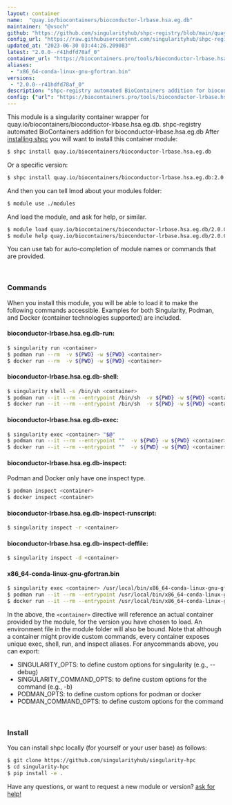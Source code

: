```yaml
---
layout: container
name:  "quay.io/biocontainers/bioconductor-lrbase.hsa.eg.db"
maintainer: "@vsoch"
github: "https://github.com/singularityhub/shpc-registry/blob/main/quay.io/biocontainers/bioconductor-lrbase.hsa.eg.db/container.yaml"
config_url: "https://raw.githubusercontent.com/singularityhub/shpc-registry/main/quay.io/biocontainers/bioconductor-lrbase.hsa.eg.db/container.yaml"
updated_at: "2023-06-30 03:44:26.209083"
latest: "2.0.0--r41hdfd78af_0"
container_url: "https://biocontainers.pro/tools/bioconductor-lrbase.hsa.eg.db"
aliases:
 - "x86_64-conda-linux-gnu-gfortran.bin"
versions:
 - "2.0.0--r41hdfd78af_0"
description: "shpc-registry automated BioContainers addition for bioconductor-lrbase.hsa.eg.db"
config: {"url": "https://biocontainers.pro/tools/bioconductor-lrbase.hsa.eg.db", "maintainer": "@vsoch", "description": "shpc-registry automated BioContainers addition for bioconductor-lrbase.hsa.eg.db", "latest": {"2.0.0--r41hdfd78af_0": "sha256:19176f4493ccf60e6e18eefe91c53548eadb0668d8d99b60784c4d9527959761"}, "tags": {"2.0.0--r41hdfd78af_0": "sha256:19176f4493ccf60e6e18eefe91c53548eadb0668d8d99b60784c4d9527959761"}, "docker": "quay.io/biocontainers/bioconductor-lrbase.hsa.eg.db", "aliases": {"x86_64-conda-linux-gnu-gfortran.bin": "/usr/local/bin/x86_64-conda-linux-gnu-gfortran.bin"}}
---
```


This module is a singularity container wrapper for quay.io/biocontainers/bioconductor-lrbase.hsa.eg.db.
shpc-registry automated BioContainers addition for bioconductor-lrbase.hsa.eg.db
After [installing shpc](#install) you will want to install this container module:


```bash
$ shpc install quay.io/biocontainers/bioconductor-lrbase.hsa.eg.db
```

Or a specific version:

```bash
$ shpc install quay.io/biocontainers/bioconductor-lrbase.hsa.eg.db:2.0.0--r41hdfd78af_0
```

And then you can tell lmod about your modules folder:

```bash
$ module use ./modules
```

And load the module, and ask for help, or similar.

```bash
$ module load quay.io/biocontainers/bioconductor-lrbase.hsa.eg.db/2.0.0--r41hdfd78af_0
$ module help quay.io/biocontainers/bioconductor-lrbase.hsa.eg.db/2.0.0--r41hdfd78af_0
```

You can use tab for auto-completion of module names or commands that are provided.

<br>

### Commands

When you install this module, you will be able to load it to make the following commands accessible.
Examples for both Singularity, Podman, and Docker (container technologies supported) are included.

#### bioconductor-lrbase.hsa.eg.db-run:

```bash
$ singularity run <container>
$ podman run --rm  -v ${PWD} -w ${PWD} <container>
$ docker run --rm  -v ${PWD} -w ${PWD} <container>
```

#### bioconductor-lrbase.hsa.eg.db-shell:

```bash
$ singularity shell -s /bin/sh <container>
$ podman run --it --rm --entrypoint /bin/sh  -v ${PWD} -w ${PWD} <container>
$ docker run --it --rm --entrypoint /bin/sh  -v ${PWD} -w ${PWD} <container>
```

#### bioconductor-lrbase.hsa.eg.db-exec:

```bash
$ singularity exec <container> "$@"
$ podman run --it --rm --entrypoint ""  -v ${PWD} -w ${PWD} <container> "$@"
$ docker run --it --rm --entrypoint ""  -v ${PWD} -w ${PWD} <container> "$@"
```

#### bioconductor-lrbase.hsa.eg.db-inspect:

Podman and Docker only have one inspect type.

```bash
$ podman inspect <container>
$ docker inspect <container>
```

#### bioconductor-lrbase.hsa.eg.db-inspect-runscript:

```bash
$ singularity inspect -r <container>
```

#### bioconductor-lrbase.hsa.eg.db-inspect-deffile:

```bash
$ singularity inspect -d <container>
```


#### x86_64-conda-linux-gnu-gfortran.bin

```bash
$ singularity exec <container> /usr/local/bin/x86_64-conda-linux-gnu-gfortran.bin
$ podman run --it --rm --entrypoint /usr/local/bin/x86_64-conda-linux-gnu-gfortran.bin   -v ${PWD} -w ${PWD} <container> -c " $@"
$ docker run --it --rm --entrypoint /usr/local/bin/x86_64-conda-linux-gnu-gfortran.bin   -v ${PWD} -w ${PWD} <container> -c " $@"
```



In the above, the `<container>` directive will reference an actual container provided
by the module, for the version you have chosen to load. An environment file in the
module folder will also be bound. Note that although a container
might provide custom commands, every container exposes unique exec, shell, run, and
inspect aliases. For anycommands above, you can export:

 - SINGULARITY_OPTS: to define custom options for singularity (e.g., --debug)
 - SINGULARITY_COMMAND_OPTS: to define custom options for the command (e.g., -b)
 - PODMAN_OPTS: to define custom options for podman or docker
 - PODMAN_COMMAND_OPTS: to define custom options for the command

<br>

### Install

You can install shpc locally (for yourself or your user base) as follows:

```bash
$ git clone https://github.com/singularityhub/singularity-hpc
$ cd singularity-hpc
$ pip install -e .
```

Have any questions, or want to request a new module or version? [ask for help!](https://github.com/singularityhub/singularity-hpc/issues)